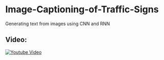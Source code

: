# Image-Captioning-of-Traffic-Signs
Generating text from images using CNN and RNN

## Video:

[![Youtube Video](https://img.youtube.com/vi/_QFnL7KQcR8/0.jpg)](https://www.youtube.com/watch?v=_QFnL7KQcR8)
